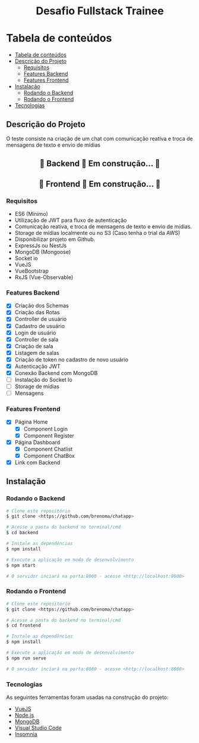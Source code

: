 <h1 align="center">Desafio Fullstack Trainee</h1>

Tabela de conteúdos
=================
<!--ts-->
   * [Tabela de conteúdos](#tabela-de-conteúdos)
   * [Descrição do Projeto](#descrição-do-projeto)
      * [Requisitos](#requisitos)
      * [Features Backend](#features-backend)
      * [Features Frontend](#features-backend)
   * [Instalação](#instalação)
      * [Rodando o Backend](#rodando-o-backend)
      * [Rodando o Frontend](#rodando-o-frontend)
   * [Tecnologias](#tecnologias)
<!--te-->

## Descrição do Projeto

<p align="left">O teste consiste na criação de um chat com comunicação reativa e troca de mensagens de texto e envio de mídias</p>

<h2 align="center"> 
	🚧  Backend 🚀 Em construção...  🚧
</h4>

<h2 align="center"> 
	🚧  Frontend 🚀 Em construção...  🚧
</h4>

### Requisitos

- ES6 (Mínimo)
- Utilização de JWT para fluxo de autenticação
- Comunicação reativa, e troca de mensagens de texto e envio de mídias.
- Storage de mídias localmente ou no S3 (Caso tenha o trial da AWS)
- Disponibilizar projeto em Github.
- ExpressJs ou NestJs
- MongoDB (Mongoose)
- Socket io
- VueJS
- VueBootstrap
- RxJS (Vue-Observable)

### Features Backend

- [x] Criação dos Schemas
- [x] Criação das Rotas
- [x] Controller de usuário
- [x] Cadastro de usuário
- [x] Login de usuário
- [x] Controller de sala
- [x] Criação de sala
- [x] Listagem de salas
- [x] Criação de token no cadastro de novo usuário
- [x] Autenticação JWT
- [x] Conexão Backend com MongoDB
- [ ] Instalação do Socket Io
- [ ] Storage de mídias
- [ ] Mensagens

### Features Frontend

- [x] Página Home
   - [x] Component Login
   - [x] Component Register
- [x] Página Dashboard
   - [x] Component Chatlist
   - [x] Component ChatBox
- [x] Link com Backend

## Instalação


### Rodando o Backend


```bash
# Clone este repositório
$ git clone <https://github.com/brenoma/chatapp>

# Acesse a pasta do backend no terminal/cmd
$ cd backend

# Instale as dependências
$ npm install

# Execute a aplicação em modo de desenvolvimento
$ npm start

# O servidor inciará na porta:8000 - acesse <http://localhost:8000>
```

### Rodando o Frontend


```bash
# Clone este repositório
$ git clone <https://github.com/brenoma/chatapp>

# Acesse a pasta do backend no terminal/cmd
$ cd frontend

# Instale as dependências
$ npm install

# Execute a aplicação em modo de desenvolvimento
$ npm run serve

# O servidor inciará na porta:8080 - acesse <http://localhost:8080>
```

### Tecnologias

As seguintes ferramentas foram usadas na construção do projeto:

- [VueJS](https://vuejs.org/)
- [Node.js](https://nodejs.org/en/)
- [MongoDB](https://www.mongodb.com/)
- [Visual Studio Code](https://code.visualstudio.com/)
- [Insomnia](https://insomnia.rest)


